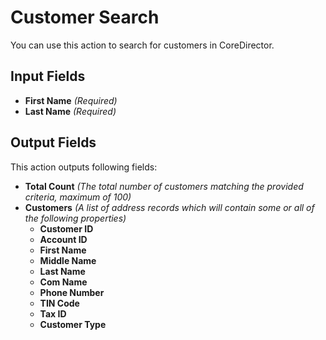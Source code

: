 # Customer Search

You can use this action to search for customers in CoreDirector.

## Input Fields

- **First Name** *(Required)*
- **Last Name** *(Required)*

## Output Fields

This action outputs following fields:

- **Total Count** *(The total number of customers matching the provided criteria, maximum of 100)*
- **Customers** *(A list of address records which will contain some or all of the following properties)*
  - **Customer ID**
  - **Account ID**
  - **First Name**
  - **Middle Name**
  - **Last Name**
  - **Com Name**
  - **Phone Number**
  - **TIN Code**
  - **Tax ID**
  - **Customer Type**

